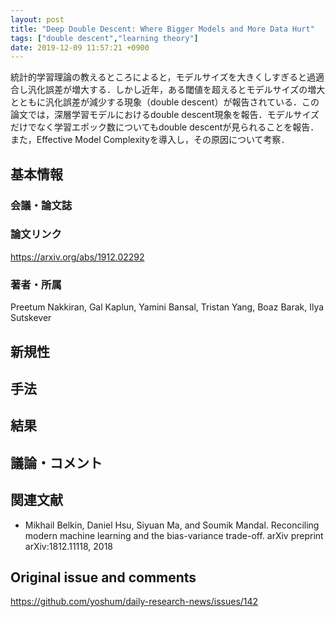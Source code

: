 ```yaml
---
layout: post
title: "Deep Double Descent: Where Bigger Models and More Data Hurt"
tags: ["double descent","learning theory"]
date: 2019-12-09 11:57:21 +0900
---
```


統計的学習理論の教えるところによると，モデルサイズを大きくしすぎると過適合し汎化誤差が増大する．しかし近年，ある閾値を超えるとモデルサイズの増大とともに汎化誤差が減少する現象（double descent）が報告されている．この論文では，深層学習モデルにおけるdouble descent現象を報告．モデルサイズだけでなく学習エポック数についてもdouble descentが見られることを報告．また，Effective Model Complexityを導入し，その原因について考察．

## 基本情報
### 会議・論文誌

### 論文リンク
https://arxiv.org/abs/1912.02292

### 著者・所属
Preetum Nakkiran, Gal Kaplun, Yamini Bansal, Tristan Yang, Boaz Barak, Ilya Sutskever

## 新規性

## 手法

## 結果

## 議論・コメント

## 関連文献

- Mikhail Belkin, Daniel Hsu, Siyuan Ma, and Soumik Mandal. Reconciling modern machine learning and the bias-variance trade-off. arXiv preprint arXiv:1812.11118, 2018

## Original issue and comments

https://github.com/yoshum/daily-research-news/issues/142
